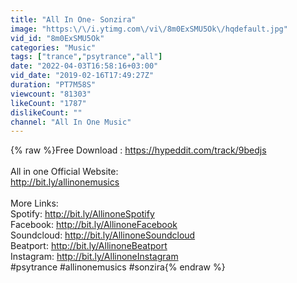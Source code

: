 ```yaml
---
title: "All In One- Sonzira"
image: "https:\/\/i.ytimg.com\/vi\/8m0ExSMU5Ok\/hqdefault.jpg"
vid_id: "8m0ExSMU5Ok"
categories: "Music"
tags: ["trance","psytrance","all"]
date: "2022-04-03T16:58:16+03:00"
vid_date: "2019-02-16T17:49:27Z"
duration: "PT7M58S"
viewcount: "81303"
likeCount: "1787"
dislikeCount: ""
channel: "All In One Music"
---
```

{% raw %}Free Download : <a rel="nofollow" target="blank" href="https://hypeddit.com/track/9bedjs">https://hypeddit.com/track/9bedjs</a><br /><br />All in one Official Website:<br /><a rel="nofollow" target="blank" href="http://bit.ly/allinonemusics">http://bit.ly/allinonemusics</a><br /><br />More Links:<br />Spotify: <a rel="nofollow" target="blank" href="http://bit.ly/AllinoneSpotify">http://bit.ly/AllinoneSpotify</a><br />Facebook: <a rel="nofollow" target="blank" href="http://bit.ly/AllinoneFacebook">http://bit.ly/AllinoneFacebook</a><br />Soundcloud: <a rel="nofollow" target="blank" href="http://bit.ly/AllinoneSoundcloud">http://bit.ly/AllinoneSoundcloud</a><br />Beatport: <a rel="nofollow" target="blank" href="http://bit.ly/AllinoneBeatport">http://bit.ly/AllinoneBeatport</a><br />Instagram: <a rel="nofollow" target="blank" href="http://bit.ly/AllinoneInstagram">http://bit.ly/AllinoneInstagram</a><br />#psytrance #allinonemusics #sonzira{% endraw %}
